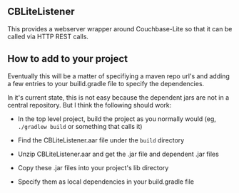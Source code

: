 
## CBLiteListener

This provides a webserver wrapper around Couchbase-Lite so that it can be called via HTTP REST calls.

## How to add to your project

Eventually this will be a matter of specifiying a maven repo url's and adding a few entries to your builld.gradle file to specify the dependencies.

In it's current state, this is not easy because the dependent jars are not in a central repository.  But I think the following should work:

- In the top level project, build the project as you normally would (eg, `./gradlew build` or something that calls it)

- Find the CBLiteListener.aar file under the `build` directory

- Unzip CBLiteListener.aar and get the .jar file and dependent .jar files

- Copy these .jar files into your project's lib directory

- Specify them as local dependencies in your build.gradle file

